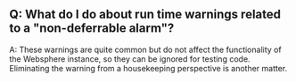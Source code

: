 ## Q: What do I do about run time warnings related to a "non-deferrable alarm"?
A: These warnings are quite common but do not affect the functionality of the Websphere instance, so they can be ignored for testing code. Eliminating the warning from a housekeeping perspective is another matter.